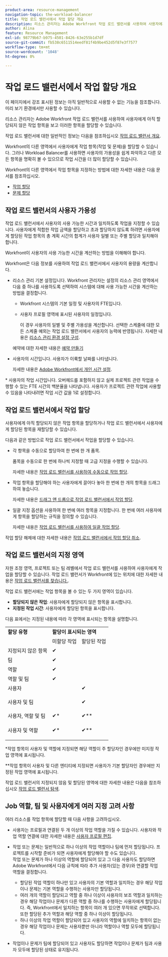 ```yaml
---
product-area: resource-management
navigation-topic: the-workload-balancer
title: 작업 로드 밸런서에서 작업 할당 개요
description: 리소스 관리자는 Adobe Workfront 작업 로드 밸런서를 사용하여 사용자에게 아직 할당되지 않은 작업 항목을 보고 이러한 항목을 할당할 수 있습니다.
author: Alina
feature: Resource Management
exl-id: 98779b67-b975-4501-8426-63e255b1d7df
source-git-commit: fb538c6511514eedf81f4b9be452d5f87e3f7577
workflow-type: tm+mt
source-wordcount: '1048'
ht-degree: 0%

---
```


# 작업 로드 밸런서에서 작업 할당 개요

<span class="preview">이 페이지에서 강조 표시된 정보는 아직 일반적으로 사용할 수 없는 기능을 참조합니다. 미리 보기 환경에서만 사용할 수 있습니다.</span>

리소스 관리자는 Adobe Workfront 작업 로드 밸런서를 사용하여 사용자에게 아직 할당되지 않은 작업 항목을 보고 이러한 항목을 할당할 수 있습니다.

작업 로드 밸런서에 대한 일반적인 정보는 다음을 참조하십시오 [작업 로드 밸런서 개요](../../resource-mgmt/workload-balancer/overview-workload-balancer.md).

Workfront의 다른 영역에서 사용자에게 작업 항목(작업 및 문제)을 할당할 수 있습니다. 그러나 Workload Balancer를 사용하면 사용자의 가용성을 쉽게 파악하고 다른 모든 항목을 명확히 볼 수 있으므로 작업 시간을 더 많이 할당할 수 있습니다.

Workfront의 다른 영역에서 작업 항목을 지정하는 방법에 대한 자세한 내용은 다음 문서를 참조하십시오.

* [작업 할당](../../manage-work/tasks/assign-tasks/assign-tasks.md)
* [문제 할당](../../manage-work/issues/manage-issues/assign-issues.md)

## 작업 로드 밸런서의 사용자 가용성

작업 로드 밸런서에서 사용자의 사용 가능한 시간과 일치하도록 작업을 지정할 수 있습니다. 사용자에게 적합한 작업 금액을 할당하고 초과 할당하지 않도록 하려면 사용자에게 할당된 작업 항목의 총 계획 시간의 합계가 사용자 일별 또는 주별 할당과 일치해야 합니다.

Workfront이 사용자의 사용 가능한 시간을 계산하는 방법을 이해해야 합니다.

Workfront은 다음 정보를 사용하여 작업 로드 밸런서에서 사용자의 용량을 계산합니다.

* 리소스 관리 기본 설정입니다. Workfront 관리자는 설정의 리소스 관리 영역에서 다음 중 하나를 사용하도록 선택하여 시스템에 대해 사용 가능한 시간을 계산하는 방법을 결정합니다.

   * Workfront 시스템의 기본 일정 및 사용자의 FTE입니다.
   * 사용자 프로필 영역에 표시된 사용자의 일정입니다.

      이 경우 사용자의 일별 및 주별 가용성을 계산합니다. 선택한 스케줄에 대한 모든 스케줄 예외는 작업 로드 밸런서에서 사용자의 능력에 반영됩니다.
   자세한 내용은 [리소스 관리 환경 설정 구성](../../administration-and-setup/set-up-workfront/configure-system-defaults/configure-resource-mgmt-preferences.md).

   예약에 대한 자세한 내용은 [예약 만들기](../../administration-and-setup/set-up-workfront/configure-timesheets-schedules/create-schedules.md)

* 사용자의 시간입니다. 사용자가 이륙할 날짜를 나타냅니다.

   자세한 내용은 [Adobe Workfront에서 개인 시간 설정](../../workfront-basics/manage-your-account-and-profile/configuring-your-user-profile/personal-time-overview.md).
<div class="preview">
* 사용자의 작업 시간입니다. 오버헤드를 포함하지 않고 실제 프로젝트 관련 작업을 수행할 수 있는 FTE 시간의 백분율을 나타냅니다. 사용자가 프로젝트 관련 작업에 사용할 수 있음을 나타내려면 작업 시간 값을 1로 설정합니다.
</div>

## 작업 로드 밸런서에서 작업 할당

사용자에게 아직 할당되지 않은 작업 항목을 할당하거나 작업 로드 밸런서에서 사용자에게 할당된 항목을 재할당할 수 있습니다.

다음과 같은 방법으로 작업 로드 밸런서에서 작업을 할당할 수 있습니다.

* 각 항목을 수동으로 할당하여 한 번에 한 개 품목.

   품목을 수동으로 한 번에 하나씩 지정할 때 고급 지정을 수행할 수 있습니다.

   자세한 내용은 [작업 로드 밸런서를 사용하여 수동으로 작업 할당](../../resource-mgmt/workload-balancer/assign-work-in-workload-balancer-manually.md).

* 작업 항목을 할당해야 하는 사용자에게 끌어다 놓아 한 번에 한 개의 항목을 드래그하여 놓습니다.

   자세한 내용은 [드래그 앤 드롭으로 작업 로드 밸런서에서 작업 할당](../../resource-mgmt/workload-balancer/assign-work-in-workload-balancer-by-drag-and-drop.md).

* 일괄 지정 옵션을 사용하여 한 번에 여러 항목을 지정합니다. 한 번에 여러 사용자에게 항목을 할당하는 규칙을 정의할 수 있습니다.

   자세한 내용은 [작업 로드 밸런서를 사용하여 일괄 작업 할당](../../resource-mgmt/workload-balancer/assign-work-in-workload-balancer-in-bulk.md).

작업 할당 해제에 대한 자세한 내용은 [작업 로드 밸런서에서 작업 할당 취소](../../resource-mgmt/workload-balancer/unassign-work-in-workload-balancer.md).

## 작업 로드 밸런서의 지정 영역

자원 조정 영역, 프로젝트 또는 팀 레벨에서 작업 로드 밸런서를 사용하여 사용자에게 작업을 할당할 수 있습니다. 작업 로드 밸런서가 Workfront에 있는 위치에 대한 자세한 내용은 [작업 로드 밸런서를 찾습니다.](../../resource-mgmt/workload-balancer/locate-workload-balancer.md).

작업 로드 밸런서에는 작업 항목을 볼 수 있는 두 가지 영역이 있습니다.

* **할당되지 않은 작업**: 사용자에게 할당되지 않은 항목을 표시합니다.
* **지정된 작업 시간**: 사용자에게 할당된 항목을 표시합니다.

다음 표에서는 지정된 내용에 따라 각 영역에 표시되는 항목을 설명합니다.

<table style="table-layout:auto"> 
 <col> 
 <col> 
 <col> 
 <tbody> 
  <tr> 
   <td><strong>할당 유형</strong> </td> 
   <td colspan="2"><strong>할당이 표시되는 영역</strong> </td> 
  </tr> 
  <tr> 
   <td> </td> 
   <td>미할당 작업 </td> 
   <td>할당된 작업 </td> 
  </tr> 
  <tr data-mc-conditions=""> 
   <td><span style="font-weight: normal;">지정되지 않은 항목</span> </td> 
   <td><span>✔</span> </td> 
   <td> </td> 
  </tr> 
  <tr> 
   <td>팀</td> 
   <td>✔</td> 
   <td> </td> 
  </tr> 
  <tr data-mc-conditions=""> 
   <td><span data-mc-edit-date="2020-04-08T15:57:40.7175506-04:00" data-mc-editor="alinawilson" data-mc-comment="Drafted because role only is not displayed; first it will be displayed in Unassigned - 20.2 beta" data-mc-initials="AL" data-mc-creator="alinawilson" data-mc-create-date="2019-11-15T13:24:04.5189150-05:00">역할</span> </td> 
   <td><span>✔</span> </td> 
   <td> </td> 
  </tr> 
  <tr> 
   <td>역할 및 팀</td> 
   <td>✔</td> 
   <td> </td> 
  </tr> 
  <tr> 
   <td>사용자</td> 
   <td> </td> 
   <td>✔</td> 
  </tr> 
  <tr> 
   <td>사용자 및 팀</td> 
   <td> <p> </p> </td> 
   <td>✔</td> 
  </tr> 
  <tr> 
   <td>사용자, 역할 및 팀</td> 
   <td>✔*</td> 
   <td>✔**</td> 
  </tr> 
  <tr data-mc-conditions=""> 
   <td> <p>사용자 및 역할</p> </td> 
   <td><span data-mc-edit-date="2019-11-15T13:37:42.5435254-05:00" data-mc-editor="alinawilson" data-mc-comment="drafted because it's not in the Unassigned" data-mc-initials="AL" data-mc-creator="alinawilson" data-mc-create-date="2019-11-15T13:37:33.3097484-05:00">✔</span>*</td> 
   <td>✔**</td> 
  </tr> 
 </tbody> 
</table>

&#42;작업 항목이 사용자 및 역할에 지정되면 해당 역할이 주 할당자인 경우에만 미지정 작업 영역에 표시됩니다.

&#42;&#42;작업 항목이 사용자 및 다른 엔티티에 지정되면 사용자가 기본 할당자인 경우에만 지정된 작업 영역에 표시됩니다.

작업 로드 밸런서의 지정되지 않음 및 할당된 영역에 대한 자세한 내용은 다음을 참조하십시오 [작업 로드 밸런서 탐색](../../resource-mgmt/workload-balancer/navigate-the-workload-balancer.md).

## Job 역할, 팀 및 사용자에게 여러 지정 고려 사항

여러 리소스를 작업 항목에 할당할 때 다음 사항을 고려하십시오.

* 사용자는 프로필과 연결된 두 개 이상의 작업 역할을 가질 수 있습니다. 사용자와 작업 역할 연결에 대한 자세한 내용은 [사용자 프로필 편집](../../administration-and-setup/add-users/create-and-manage-users/edit-a-users-profile.md).

* 작업 또는 문제는 일반적으로 하나 이상의 작업 역할이나 팀에 먼저 할당됩니다. 프로젝트를 시작할 준비가 되면 사용자에게 할당해야 할 수도 있습니다.\
   작업 또는 문제가 하나 이상의 역할에 할당되어 있고 그 다음 사용자도 할당하면 Adobe Workfront에서 다음 규칙에 따라 추가 사용자(있는 경우)와 연결할 작업 역할을 결정합니다.

   * 할당된 작업 역할이 하나만 있고 사용자의 기본 역할과 일치하는 경우 해당 작업이나 문제는 기본 역할을 수행하는 사용자만 할당됩니다.
   * 여러 개의 역할이 할당되고 역할 중 하나 이상이 사용자의 보조 역할과 일치하는 경우 해당 작업이나 문제가 다른 역할 중 하나를 수행하는 사용자에게 할당됩니다. 즉, Workfront에서 일치하는 항목이 여러 개 있으면 무작위로 선택합니다. 또한 할당된 추가 역할과 해당 역할 중 하나 이상이 할당됩니다.
   * 하나 이상의 작업 역할이 할당되어 있고 사용자의 역할에 일치하는 항목이 없는 경우 해당 작업이나 문제는 사용자뿐만 아니라 역할이나 역할 모두에 할당됩니다.

* 작업이나 문제가 팀에 할당되어 있고 사용자도 할당하면 작업이나 문제가 팀과 사용자 모두에 할당된 상태로 유지됩니다.

<!--
<div data-mc-conditions="QuicksilverOrClassic.Draft mode">
<h2 data-mc-conditions="QuicksilverOrClassic.Quicksilver"> Manually assign one item at a time</h2>
<p data-mc-conditions="QuicksilverOrClassic.Draft mode">(NOTE: Moved manual assignment and drag-and-drop to their own articles) </p>
<ol>
<li value="1">Go to the Workload Balancer.</li>
<li value="2"> <p>Go to the <strong>Unassigned Work</strong> area and apply a filter to view work items</p> <p>Or</p> <p>Go to the <strong>Assigned Work</strong> area and expand the name of a user to view the work items assigned to them.</p> <note type="important">
<span>You cannot view and assign issues from the Unassigned Work area. You can only reassign issues already assigned to users in the Assigned Work area. Otherwise,</span> you can assign issues from a list or at the issue level. For information, see
<a href="../../manage-work/issues/manage-issues/assign-issues.md" class="MCXref xref">Assign issues</a>.
</note> </li>
<li value="3"> <p>Click the <strong>More menu</strong> <img src="assets/qs-more-menu.png"> on the bar of a work item, then click <strong>Assign this to</strong>. </p> <p> <img src="assets/workload-balancer-assign-this-to-link-from-task-350x117.png" style="width: 350;height: 117;"> </p> <note type="tip">
<p><span>You can also use the following shortcuts to assign tasks or issues:</span> </p>
<ul>
<li><span>In Windows: CTRL+click the task or issue bar.</span> </li>
<li><span>In&nbsp;Mac: CMD+click the task or issue bar.</span> </li>
</ul>
</note> </li>
<li value="4"> <p>Start typing the name of a user, job role, or team that you want to assign to the item in the <strong>Search people, role or teams</strong> field, select it when it displays in the list, then click&nbsp;<strong>Save</strong>. </p> <p> <img src="assets/assignments-box-wb.png"> </p> <p>This assigns or reassigns the work item to the specified assignees.</p> <p>If you assign an item to just a team or a job role, the item displays only in the Unassigned Work area. You must assign work items to users in order to display them in the Assigned Work area of the Workload Balancer.</p> <note type="tip">
<p>You can assign multiple users or job roles, and you can assign only one team. <span>You can assign only active users, <span>job roles</span>, and teams.</span></p>
<p><span>If a user, <span>job role</span>, or a team was assigned before they were deactivated, they remain assigned to the work item. In this case, we recommend the following:</span> </p>
<ul>
<li> <p><span>Reassign the work item to active resources.</span> </p> </li>
<li> <p><span>Associate the users in a deactivated team with an active team and reassign the work item to the active team.</span> </p> </li>
</ul>
</note> </li>
<li value="5"> <p>(Optional) Click the <strong>Show allocations icon</strong> <img src="assets/show-allocations-icon-small.png">, then click the <strong>More menu</strong> <img src="assets/qs-more-menu.png"> > <strong>Edit allocations</strong>.</p> <p>Or</p> <p>Double-click a daily or weekly allocation to modify the amount of time the user is allocated to the work item.</p> <p>For information about modifying user allocations in the Workload Balancer, see the "Modify user allocations"&nbsp;section in the article <a href="../../resource-mgmt/workload-balancer/manage-user-allocations-workload-balancer.md" class="MCXref xref">Manage user allocations in the Workload Balancer</a>.</p> </li>
</ol>
<div data-mc-conditions="QuicksilverOrClassic.Quicksilver">
<h2>Assign an item by dragging and dropping</h2>
<p data-mc-conditions="QuicksilverOrClassic.Draft mode">(NOTE: consider retitling this to "Assign one item at a time by dragging and dropping" when bulk assignments will come???)&nbsp;</p>
<p>You can assign an item from the Unassigned Work area to a user, or you can reassign an already assigned item to another user in the Assigned Work area.</p>
<ol>
<li value="1">Go to the Workload Balancer.</li>
<li value="2"> <p>Go to the <strong>Unassigned Work</strong> area and apply a filter to view work items.</p> <note type="important">
<span>You cannot view and assign issues from the Unassigned Work area.</span>
</note> </li>
<li value="3"> <p>Click the bar of a work item that indicates either the planned or the projected timeline and drag it over the name of a user in the <strong>Assigned</strong> area.</p> <p>The user you hover over to drop the work item to is highlighted.</p> <note type="tip">
The Planned Hours for the user you're hovering over update in real time with the number of daily Planned Hours from the work item, to indicate what the impact of adding a new item might be to their overall allocation.
</note> <p> <img src="assets/drag-drop-item-from-unassigned-to-assigned-wb-nwe-350x152.png" style="width: 350;height: 152;"> </p> </li>
<li value="4"> <p>When you are ready, drop the selected work item in the same line as the user's name in the Assigned Area. The item is assigned and the allocated Planned Hours are updated for the user with the new hours from the work item.</p> <note type="tip">
<p>If you enabled Group by Project in the Settings area, the assigned task displays under the corresponding project. If the setting is disabled, the assigned task displays in the user area. </p>
<p>The item displays according to the Workload Balancer criteria for sorting work items.&nbsp;For more information, see <a href="../../resource-mgmt/workload-balancer/navigate-the-workload-balancer.md" class="MCXref xref">Navigate the Workload Balancer</a>.</p>
</note> </li>
<li value="5"> <p>(Optional) Click the <strong>Show allocations icon</strong> <img src="assets/show-allocations-icon-small.png">, then click the <strong>More menu</strong> <img src="assets/qs-more-menu.png"> > <strong>Edit allocations</strong>. (NOTE: make sure these are still called this, and that the icon has not changed)</p> <p>Or</p> <p>Double-click a daily or weekly allocation to modify the amount of time the user is allocated to the work item.</p> <p>For information about modifying user allocations in the Workload Balancer, see the "Modify user allocations"&nbsp;section in the article <a href="../../resource-mgmt/workload-balancer/manage-user-allocations-workload-balancer.md" class="MCXref xref">Manage user allocations in the Workload Balancer</a>.</p> </li>
</ol> 
<div data-mc-conditions="QuicksilverOrClassic.Draft mode">
<h2>Assign items in bulk</h2>
<p>(NOTE: This is also a separate article. Should we keep this section or the separate article?) </p>
</div>
<p>&nbsp;</p>
</div>
</div>
-->

<!--
<div data-mc-conditions="QuicksilverOrClassic.Draft mode">
<h2>Unassign work items in the Workload Balancer</h2>
<p>(NOTE: moved this section to a new article. Draft here at release to preview) </p>
<p>You can either unassign items from users and move them to the Unassigned Work area, or reassign them to other users. </p>
<p>To unassign work items from users: </p>
<ol>
<li value="1">In the Workload Balancer, go to the <strong>Assigned Work</strong> area and expand a user.</li>
<li value="2">Do 
<MadCap:conditionalText data-mc-conditions="QuicksilverOrClassic.Draft mode">
one of
</MadCap:conditionalText>
the following:
<ul>
<li class="preview" data-mc-conditions="QuicksilverOrClassic.Draft mode"><p>Find the item you want to unassign in a user's area, click it, drag and drop it in the Unassigned area or in another user's area. </p></li>
<li><p>Click the <strong>More</strong> icon <img src="assets/more-icon-task-list.png"> to the right of the name of a work item, click&nbsp;<strong>Assign this to</strong> , then remove the name of the entities assigned to the work item or enter another name and click&nbsp;<strong>Save</strong>.</p><p><img src="assets/workload-balancer-assign-this-to-link-from-task-350x117.png" style="width: 350;height: 117;"></p></li>
</ul><p>The item displays in the Unassigned Work area if it matches the filtering criteria for that area and it is not assigned to any users or it displays in the user area if it is assigned to that user. </p><note type="tip">
Unassigned issues do not display in the Unassigned area.
</note><p>For information about filtering information in the Workload Balancer, see <a href="../../resource-mgmt/workload-balancer/filter-information-workload-balancer.md" class="MCXref xref">Manage filters in the Workload Balancer</a>. </p></li>
</ol>
</div>
-->

